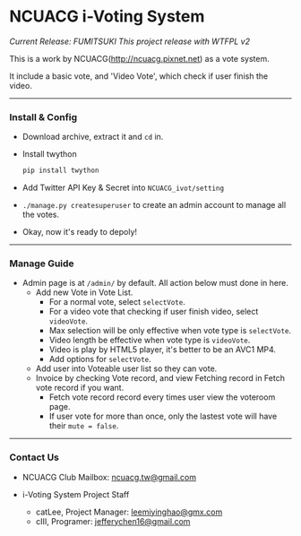 # NCUACG i-Voting System

*Current Release: FUMITSUKI*
*This project release with WTFPL v2*

This is a work by NCUACG(http://ncuacg.pixnet.net) as a vote system.

It include a basic vote, and 'Video Vote', which check if user finish the video.
***
### Install & Config
- Download archive, extract it and `cd` in.
- Install twython

  ```bash
  pip install twython
  ```

- Add Twitter API Key & Secret into `NCUACG_ivot/setting`
- `./manage.py createsuperuser` to create an admin account to manage all the votes.
- Okay, now it's ready to depoly!

***

### Manage Guide
- Admin page is at `/admin/` by default. All action below must done in here.
  - Add new Vote in Vote List.
    - For a normal vote, select `selectVote`.
    - For a video vote that checking if user finish video, select `videoVote`.
    - Max selection will be only effective when vote type is `selectVote`.
    - Video length be effective when vote type is `videoVote`.
    - Video is play by HTML5 player, it's better to be an AVC1 MP4.
    - Add options for `selectVote`.
  - Add user into Voteable user list so they can vote.
  - Invoice by checking Vote record, and view Fetching record in Fetch vote record if you want.
    - Fetch vote record record every times user view the voteroom page.
    - If user vote for more than once, only the lastest vote will have their `mute = false`.

***

### Contact Us
- NCUACG Club Mailbox: ncuacg.tw@gmail.com

- i-Voting System Project Staff
  - catLee, Project Manager: leemiyinghao@gmx.com
  - cIII, Programer: jefferychen16@gmail.com
